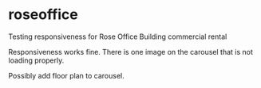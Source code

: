 # roseoffice
Testing responsiveness for Rose Office Building commercial rental

Responsiveness works fine. There is one image on the carousel that is
not loading properly.

Possibly add floor plan to carousel.

